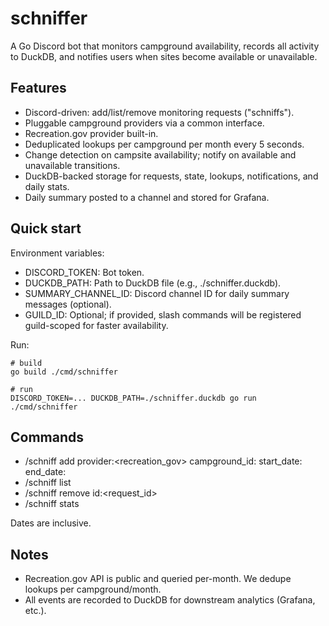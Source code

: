 # schniffer

A Go Discord bot that monitors campground availability, records all activity to DuckDB, and notifies users when sites become available or unavailable.

## Features

- Discord-driven: add/list/remove monitoring requests ("schniffs").
- Pluggable campground providers via a common interface.
- Recreation.gov provider built-in.
- Deduplicated lookups per campground per month every 5 seconds.
- Change detection on campsite availability; notify on available and unavailable transitions.
- DuckDB-backed storage for requests, state, lookups, notifications, and daily stats.
- Daily summary posted to a channel and stored for Grafana.

## Quick start

Environment variables:

- DISCORD_TOKEN: Bot token.
- DUCKDB_PATH: Path to DuckDB file (e.g., ./schniffer.duckdb).
- SUMMARY_CHANNEL_ID: Discord channel ID for daily summary messages (optional).
- GUILD_ID: Optional; if provided, slash commands will be registered guild-scoped for faster availability.

Run:

```
# build
go build ./cmd/schniffer

# run
DISCORD_TOKEN=... DUCKDB_PATH=./schniffer.duckdb go run ./cmd/schniffer
```

## Commands

- /schniff add provider:<recreation_gov> campground_id:<id> start_date:<YYYY-MM-DD> end_date:<YYYY-MM-DD>
- /schniff list
- /schniff remove id:<request_id>
- /schniff stats

Dates are inclusive.

## Notes

- Recreation.gov API is public and queried per-month. We dedupe lookups per campground/month.
- All events are recorded to DuckDB for downstream analytics (Grafana, etc.).
